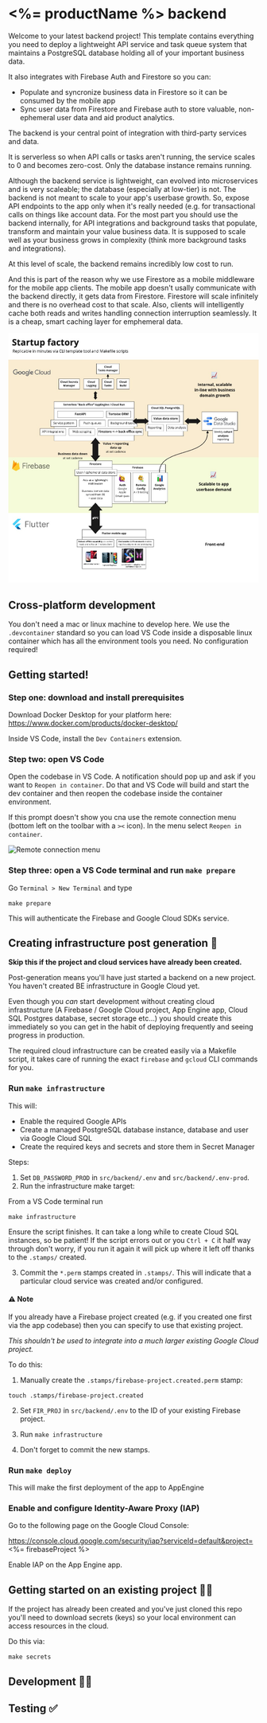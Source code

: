 # <%= productName %> backend

Welcome to your latest backend project! This template contains everything you need to deploy a lightweight API service and task queue system that maintains a PostgreSQL database holding all of your important business data.

It also integrates with Firebase Auth and Firestore so you can:

- Populate and syncronize business data in Firestore so it can be consumed by the mobile app
- Sync user data from Firestore and Firebase auth to store valuable, non-ephemeral user data and aid product analytics.

The backend is your central point of integration with third-party services and data.

It is serverless so when API calls or tasks aren't running, the service scales to 0 and becomes zero-cost. Only the database instance remains running.

Although the backend service is lightweight, can evolved into microservices and is very scaleable; the database (especially at low-tier) is not. The backend is not meant to scale to your app's userbase growth. So, expose API endpoints to the app only when it's really needed (e.g. for transactional calls on things like account data. For the most part you should use the backend internally, for API integrations and background tasks that populate, transform and maintain your value business data. It is supposed to scale well as your business grows in complexity (think more background tasks and integrations).

At this level of scale, the backend remains incredibly low cost to run.

And this is part of the reason why we use Firestore as a mobile middleware for the mobile app clients. The mobile app doesn't usally communicate with the backend directly, it gets data from Firestore. Firestore will scale infinitely and there is no overhead cost to that scale. Also, clients will intelligently cache both reads and writes handling connection interruption seamlessly. It is a cheap, smart caching layer for emphemeral data.

![Startup factory architecture](doc_architecture.jpg 'Startup factory architecture')

## Cross-platform development

You don't need a mac or linux machine to develop here. We use the `.devcontainer` standard so you can load VS Code inside a disposable linux container which has all the environment tools you need. No configuration required!

## Getting started!

### Step one: download and install prerequisites

Download Docker Desktop for your platform here: https://www.docker.com/products/docker-desktop/

Inside VS Code, install the `Dev Containers` extension.

### Step two: open VS Code

Open the codebase in VS Code. A notification should pop up and ask if you want to `Reopen in container`. Do that and VS Code will build and start the dev container and then reopen the codebase inside the container environment.

If this prompt doesn't show you cna use the remote connection menu (bottom left on the toolbar with a `><` icon). In the menu select `Reopen in container`.

![Remote connection menu](docs_remote_connection_menu.jpg 'VS Code remote connection menu')

### Step three: open a VS Code terminal and run `make prepare`

Go `Terminal > New Terminal` and type

```
make prepare
```

This will authenticate the Firebase and Google Cloud SDKs service.

## Creating infrastructure post generation 🚀

**Skip this if the project and cloud services have already been created.**

Post-generation means you'll have just started a backend on a new project. You haven't created BE infrastructure in Google Cloud yet.

Even though you _can_ start development without creating cloud infrastructure (A Firebase / Google Cloud project, App Engine app, Cloud SQL Postgres database, secret storage etc...) you should create this immediately so you can get in the habit of deploying frequently and seeing progress in production.

The required cloud infrastructure can be created easily via a Makefile script, it takes care of running the exact `firebase` and `gcloud` CLI commands for you.

### Run `make infrastructure`

This will:

- Enable the required Google APIs
- Create a managed PostgreSQL database instance, database and user via Google Cloud SQL
- Create the required keys and secrets and store them in Secret Manager

Steps:

1. Set `DB_PASSWORD_PROD` in `src/backend/.env` and `src/backend/.env-prod`.
2. Run the infrastructure make target:

From a VS Code terminal run

```
make infrastructure
```

Ensure the script finishes. It can take a long while to create Cloud SQL instances, so be patient! If the script errors out or you `Ctrl + C` it half way through don't worry, if you run it again it will pick up where it left off thanks to the `.stamps/` created.

3. Commit the `*.perm` stamps created in `.stamps/`. This will indicate that a particular cloud service was created and/or configured.

#### ⚠️ Note

If you already have a Firebase project created (e.g. if you created one first via the app codebase) then you can specify to use that existing project.

_This shouldn't be used to integrate into a much larger existing Google Cloud project._

To do this:

1. Manually create the `.stamps/firebase-project.created.perm` stamp:

```
touch .stamps/firebase-project.created
```

2. Set `FIR_PROJ` in `src/backend/.env` to the ID of your existing Firebase project.

3. Run `make infrastructure`
4. Don't forget to commit the new stamps.

### Run `make deploy`

This will make the first deployment of the app to AppEngine

### Enable and configure Identity-Aware Proxy (IAP)

Go to the following page on the Google Cloud Console:

https://console.cloud.google.com/security/iap?serviceId=default&project=<%= firebaseProject %>

Enable IAP on the App Engine app.

## Getting started on an existing project 🙋‍♀️

If the project has already been created and you've just cloned this repo you'll need to download secrets (keys) so your local environment can access resources in the cloud.

Do this via:

```
make secrets
```

## Development 👩‍💻

## Testing ✅
